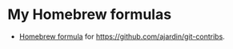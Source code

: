 # My Homebrew formulas

* [Homebrew formula](Formula/git-contribs.rb) for https://github.com/ajardin/git-contribs.
